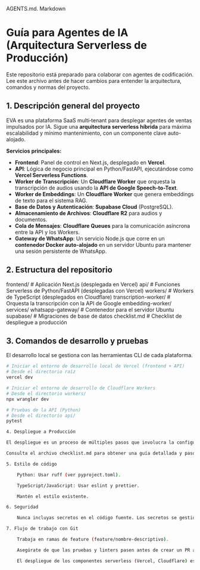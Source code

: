 AGENTS.md.
Markdown

# Guía para Agentes de IA (Arquitectura Serverless de Producción)

Este repositorio está preparado para colaborar con agentes de codificación. Lee este archivo antes de hacer cambios para entender la arquitectura, comandos y normas del proyecto.

## 1. Descripción general del proyecto

EVA es una plataforma SaaS multi‑tenant para desplegar agentes de ventas impulsados por IA. Sigue una **arquitectura serverless híbrida** para máxima escalabilidad y mínimo mantenimiento, con un componente clave auto-alojado.

**Servicios principales:**

* **Frontend**: Panel de control en Next.js, desplegado en **Vercel**.
* **API**: Lógica de negocio principal en Python/FastAPI, ejecutándose como **Vercel Serverless Functions**.
* **Worker de Transcripción**: Un **Cloudflare Worker** que orquesta la transcripción de audios usando la **API de Google Speech-to-Text**.
* **Worker de Embeddings**: Un **Cloudflare Worker** que genera embeddings de texto para el sistema RAG.
* **Base de Datos y Autenticación**: **Supabase Cloud** (PostgreSQL).
* **Almacenamiento de Archivos**: **Cloudflare R2** para audios y documentos.
* **Cola de Mensajes**: **Cloudflare Queues** para la comunicación asíncrona entre la API y los Workers.
* **Gateway de WhatsApp**: Un servicio Node.js que corre en un **contenedor Docker auto-alojado** en un servidor Ubuntu para mantener una sesión persistente de WhatsApp.

## 2. Estructura del repositorio

frontend/                  # Aplicación Next.js (desplegada en Vercel)
api/                       # Funciones Serverless de Python/FastAPI (desplegadas con Vercel)
workers/                   # Workers de TypeScript (desplegados en Cloudflare)
transcription-worker/    # Orquesta la transcripción con la API de Google
embedding-worker/
services/
whatsapp-gateway/        # Contenedor para el servidor Ubuntu
supabase/                  # Migraciones de base de datos
checklist.md               # Checklist de despliegue a producción


## 3. Comandos de desarrollo y pruebas

El desarrollo local se gestiona con las herramientas CLI de cada plataforma.

```bash
# Iniciar el entorno de desarrollo local de Vercel (frontend + API)
# Desde el directorio raíz
vercel dev

# Iniciar el entorno de desarrollo de Cloudflare Workers
# Desde el directorio workers/
npx wrangler dev

# Pruebas de la API (Python)
# Desde el directorio api/
pytest

4. Despliegue a Producción

El despliegue es un proceso de múltiples pasos que involucra la configuración de varios servicios en la nube y el despliegue de un contenedor en tu propio servidor.

Consulta el archivo checklist.md para obtener una guía detallada y paso a paso sobre cómo configurar y desplegar toda la aplicación a producción.

5. Estilo de código

    Python: Usar ruff (ver pyproject.toml).

    TypeScript/JavaScript: Usar eslint y prettier.

    Mantén el estilo existente.

6. Seguridad

    Nunca incluyas secretos en el código fuente. Los secretos se gestionan de forma segura a través de los dashboards de Vercel, Cloudflare, Supabase y, para producción, en un archivo .env.prod en el servidor que aloja el gateway de WhatsApp.

7. Flujo de trabajo con Git

    Trabaja en ramas de feature (feature/nombre-descriptivo).

    Asegúrate de que las pruebas y linters pasen antes de crear un PR a main.

    El despliegue de los componentes serverless (Vercel, Cloudflare) es automático al hacer merge a main. El gateway de WhatsApp requiere un despliegue manual en el servidor.
